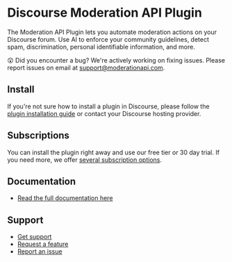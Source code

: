 # Discourse Moderation API Plugin

The Moderation API Plugin lets you automate moderation actions on your Discourse forum. Use AI to enforce your community guidelines, detect spam, discrimination, personal identifiable information, and more.

😲 Did you encounter a bug? We're actively working on fixing issues. Please report issues on email at [support@moderationapi.com](mailto:support@moderationapi.com).

## Install

If you're not sure how to install a plugin in Discourse, please follow the [plugin installation guide](https://meta.discourse.org/t/install-a-plugin/19157) or contact your Discourse hosting provider.

##  Subscriptions
You can install the plugin right away and use our free tier or 30 day trial. If you need more, we offer [several subscription options](https://moderationapi.com/pricing).

## Documentation

- [Read the full documentation here](https://docs.moderationapi.com/get-started/introduction)

## Support

- [Get support](mailto:support@moderationapi.com)
- [Request a feature](https://moderationapi.com/sales)
- [Report an issue](mailto:support@moderationapi.com)


